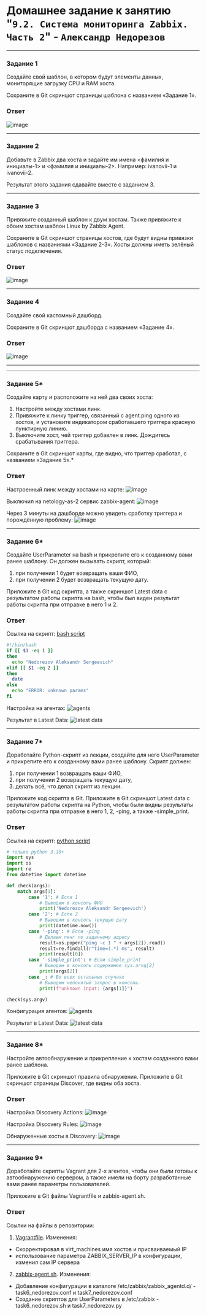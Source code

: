 # Домашнее задание к занятию "`9.2. Система мониторинга Zabbix. Часть 2`" - `Александр Недорезов`

---

### Задание 1

Создайте свой шаблон, в котором будут элементы данных, мониторящие загрузку CPU и RAM хоста.

Сохраните в Git скриншот страницы шаблона с названием «Задание 1».

### Ответ

![image](https://github.com/smutosey/9-03-zabbix-part-two/blob/main/img/01-1.png)

---

### Задание 2

Добавьте в Zabbix два хоста и задайте им имена <фамилия и инициалы-1> и <фамилия и инициалы-2>. Например: ivanovii-1 и ivanovii-2.

Результат этого задания сдавайте вместе с заданием 3.

---

### Задание 3

Привяжите созданный шаблон к двум хостам. Также привяжите к обоим хостам шаблон Linux by Zabbix Agent.

Сохраните в Git скриншот страницы хостов, где будут видны привязки шаблонов с названиями «Задание 2-3». Хосты должны иметь зелёный статус подключения.

### Ответ

![image](https://github.com/smutosey/9-03-zabbix-part-two/blob/main/img/03-1.png)

---

### Задание 4

Создайте свой кастомный дашборд.

Сохраните в Git скриншот дашборда с названием «Задание 4».


### Ответ

![image](https://github.com/smutosey/9-03-zabbix-part-two/blob/main/img/04-1.png)

---
---

### Задание 5*

Создайте карту и расположите на ней два своих хоста:
1. Настройте между хостами линк.
2. Привяжите к линку триггер, связанный с agent.ping одного из хостов, и установите индикатором сработавшего триггера красную пунктирную линию.
3. Выключите хост, чей триггер добавлен в линк. Дождитесь срабатывания триггера.

Сохраните в Git скриншот карты, где видно, что триггер сработал, с названием «Задание 5».*

### Ответ

Настроенный линк между хостами на карте:
![image](https://github.com/smutosey/9-03-zabbix-part-two/blob/main/img/05-1.png)

Выключил на netology-as-2 сервис zabbix-agent:
![image](https://github.com/smutosey/9-03-zabbix-part-two/blob/main/img/05-2.png)

Через 3 минуты на дашборде можно увидеть сработку триггера и порождённую проблему:
![image](https://github.com/smutosey/9-03-zabbix-part-two/blob/main/img/05-3.png)

---

### Задание 6*

Создайте UserParameter на bash и прикрепите его к созданному вами ранее шаблону. Он должен вызывать скрипт, который:
1. при получении 1 будет возвращать ваши ФИО,
2. при получении 2 будет возвращать текущую дату.

Приложите в Git код скрипта, а также скриншот Latest data с результатом работы скрипта на bash, чтобы был виден результат работы скрипта при отправке в него 1 и 2.

### Ответ

Ссылка на скрипт: [bash script](https://github.com/smutosey/9-03-zabbix-part-two/blob/main/task6_nedorezov.sh)

```bash
#!/bin/bash
if [[ $1 -eq 1 ]]
then 
  echo "Nedorezov Aleksandr Sergeevich"
elif [[ $1 -eq 2 ]]
then
  date
else
  echo "ERROR: unknown params"
fi
```

Настройка на агентах: 
![agents](https://github.com/smutosey/9-03-zabbix-part-two/blob/main/img/06-1.png)

Результат в Latest Data: 
![latest data](https://github.com/smutosey/9-03-zabbix-part-two/blob/main/img/06-2.png)

---

### Задание 7*

Доработайте Python-скрипт из лекции, создайте для него UserParameter и прикрепите его к созданному вами ранее шаблону. Скрипт должен:
1. при получении 1 возвращать ваши ФИО,
2. при получении 2 возвращать текущую дату,
3. делать всё, что делал скрипт из лекции.

Приложите код скрипта в Git. Приложите в Git скриншот Latest data с результатом работы скрипта на Python, чтобы были видны результаты работы скрипта при отправке в него 1, 2, -ping, а также -simple_print.

### Ответ

Ссылка на скрипт: [python script](https://github.com/smutosey/9-03-zabbix-part-two/blob/main/task7_nedorezov.py)

```python
# только python 3.10+
import sys
import os
import re
from datetime import datetime

def check(args):
    match args[1]:
        case '1': # Если 1
            # Выводим в консоль ФИО
            print('Nedorezov Aleksandr Sergeevich')
        case '2': # Если 2
            # Выводим в консоль текущую дату
            print(datetime.now())
        case '-ping': # Если -ping
            # Делаем пинг по заданному адресу
            result=os.popen("ping -c 1 " + args[2]).read()
            result=re.findall(r"time=(.*) ms", result)
            print(result[0])
        case '-simple_print': # Если simple_print
            # Выводим в консоль содержимое sys.arvg[2]
            print(args[2])
        case _: # Во всех остальных случаях
            # Выводим непонятый запрос в консоль.
            print(f"unknown input: {args[1]}")

check(sys.argv)

```

Конфигурация агентов:
![agents](https://github.com/smutosey/9-03-zabbix-part-two/blob/main/img/07-1.png)

Результат в Latest Data: 
![latest data](https://github.com/smutosey/9-03-zabbix-part-two/blob/main/img/07-2.png)

---

### Задание 8*

Настройте автообнаружение и прикрепление к хостам созданного вами ранее шаблона.

Приложите в Git скриншот правила обнаружения. Приложите в Git скриншот страницы Discover, где видны оба хоста.

### Ответ

Настройка Discovery Actions:
![image](https://github.com/smutosey/9-03-zabbix-part-two/blob/main/img/08-1.png)

Настройка Discovery Rules:
![image](https://github.com/smutosey/9-03-zabbix-part-two/blob/main/img/08-3.png)

Обнаруженные хосты в Discovery:
![image](https://github.com/smutosey/9-03-zabbix-part-two/blob/main/img/08-2.png)

---

### Задание 9*

Доработайте скрипты Vagrant для 2-х агентов, чтобы они были готовы к автообнаружению сервером, а также имели на борту разработанные вами ранее параметры пользователей.

Приложите в Git файлы Vagrantfile и zabbix-agent.sh.

### Ответ

Ссылки на файлы в репозитории:
1. [Vagrantfile](https://github.com/smutosey/9-03-zabbix-part-two/blob/main/Vagrantfile). Изменения: 
* Скорректировал в virt_machines имя хостов и присваиваемый IP
* использование параметра ZABBIX_SERVER_IP в конфигурации, изменил сам IP сервера

2. [zabbix-agent.sh](https://github.com/smutosey/9-03-zabbix-part-two/blob/main/zabbix-agent.sh). Изменения: 
* Добавление конфигурации в каталоге /etc/zabbix/zabbix_agentd.d/ - task6_nedorezov.conf  и task7_nedorezov.conf
* Создание скриптов для UserParameters в /etc/zabbix - task6_nedorezov.sh и task7_nedorezov.py